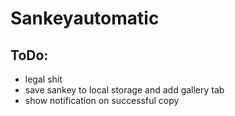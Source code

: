 # Sankeyautomatic
## ToDo:
* legal shit
* save sankey to local storage and add gallery tab
* show notification on successful copy